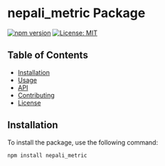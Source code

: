 # nepali_metric Package

[![npm version](https://badge.fury.io/js/nepali_metrics.svg)](https://badge.fury.io/js/nepali_metrics)
[![License: MIT](https://img.shields.io/badge/License-MIT-yellow.svg)](https://opensource.org/licenses/MIT)

## Table of Contents

- [Installation](#installation)
- [Usage](#usage)
- [API](#api)
- [Contributing](#contributing)
- [License](#license)

## Installation

To install the package, use the following command:

```bash
npm install nepali_metric
```
